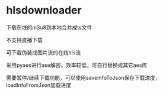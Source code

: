 # hlsdownloader
下载在线的m3u8到本地合并成ts文件

不支持直播下载

可下载伪装成图片流的在线hls流

采用pyaes进行ase解密，效率较低，可自行替换成其它aes库

需要暂停/继续下载功能，可以使用saveInfoToJson保存下载进度，loadInfoFromJson加载进度
